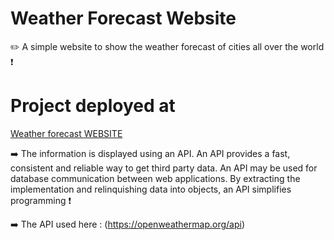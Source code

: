 # Weather Forecast Website
✏️ A simple website to show the weather forecast of cities all over the world ❗
 
 # Project deployed at

<a href="https://zen-mirzakhani-968463.netlify.app/">Weather forecast WEBSITE </a>




➡️ The information is displayed using an API. An API provides a fast, consistent and reliable way to get third party data. An API may be used for database communication between web applications. By extracting the implementation and relinquishing data into objects, an API simplifies programming ❗

➡️ The API used here : (https://openweathermap.org/api)
